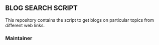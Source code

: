## BLOG SEARCH SCRIPT
This repository contains the script to get blogs on particular topics from different web links.

### Maintainer

